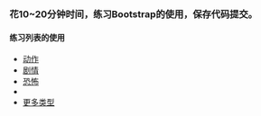 ### 花10~20分钟时间，练习Bootstrap的使用，保存代码提交。

#### 练习列表的使用

<!DOCTYPE html>

<html>

<head>

  <meta charset="utf8"/>
  
  <title>Bootstrap 101 Template</title>
  
  <meta name="viewport" content="width=device-width, initial-scale=1.0">
  
  <!-- Bootstrap -->
   
  <link href="/css/bootstrap.min.css" rel="stylesheet" media="screen">

</head>

<body>

<ul class="dropdown-menu" role="menu" aria-labelledby="dropdownMenu">

  <li><a tabindex="-1" href="#">动作</a></li>

  <li><a tabindex="-1" href="#">剧情</a></li>
  
  <li><a tabindex="-1" href="#">恐怖</a></li>
  
  <li class="divider"></li>
  
  <li><a tabindex="-1" href="#">更多类型</a></li>

</ul>

<script src="http://code.jquery.com/jquery.js"></script>

<script src="/js/bootstrap.min.js"></script>

</body>

</html>

